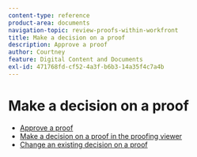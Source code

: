 ```yaml
---
content-type: reference
product-area: documents
navigation-topic: review-proofs-within-workfront
title: Make a decision on a proof
description: Approve a proof
author: Courtney
feature: Digital Content and Documents
exl-id: 471768fd-cf52-4a3f-b6b3-14a35f4c7a4b
---
```

# Make a decision on a proof

* [Approve a proof](../../../../review-and-approve-work/proofing/reviewing-proofs-within-workfront/make-a-decision-on-a-proof/approve-proof.md) 
* [Make a decision on a proof in the proofing viewer](../../../../review-and-approve-work/proofing/reviewing-proofs-within-workfront/make-a-decision-on-a-proof/make-decisions-on-proof.md) 
* [Change an existing decision on a proof](../../../../review-and-approve-work/proofing/reviewing-proofs-within-workfront/make-a-decision-on-a-proof/change-existing-decision.md)
